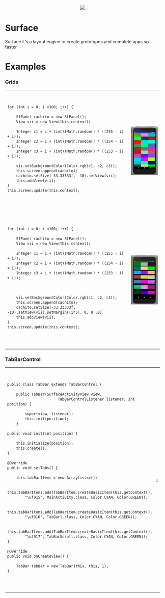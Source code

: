 <p align="center">
  <img src="https://github.com/nalancer08/ABAIS/blob/master/logo.png">
</p>

# Surface

Surface it's a layout engine to create prototypes and complete apps so faster


# Examples

### Grids

<table>

  <tr>
  <td width="80%">
    <pre lang="java">

	for (int i = 0; i <100; i++) {

 		SfPanel cachito = new SfPanel();
 		View vii = new View(this.context);

		Integer c1 = i + (int)(Math.random() * ((255 - i) + i));
		Integer c2 = i + (int)(Math.random() * ((254 - i) + i));
		Integer c3 = i + (int)(Math.random() * ((253 - i) + i));

		vii.setBackgroundColor(Color.rgb(c1, c2, c3));
		this.screen.append(cachito);
		cachito.setSize(-33.33333f, -10).setView(vii);
		this.addView(vii);
	}
	this.screen.update(this.context);
  </td>
  <td>
      <img src="/Images/example_grid.png" height="100%">
  </td>
  </tr>

  <tr>
  <td width="80%">
  	<pre lang="java">

	for (int i = 0; i <100; i++) {

 		SfPanel cachito = new SfPanel();
 		View vii = new View(this.context);

		Integer c1 = i + (int)(Math.random() * ((255 - i) + i));
		Integer c2 = i + (int)(Math.random() * ((254 - i) + i));
		Integer c3 = i + (int)(Math.random() * ((253 - i) + i));



		vii.setBackgroundColor(Color.rgb(c1, c2, c3));
		this.screen.append(cachito);
		cachito.setSize(-33.33333f, -10).setView(vii).setMargin((i*5), 0, 0 ,0);
		this.addView(vii);
	}
	this.screen.update(this.context);
  </td>
  <td>
      <img src="/Images/example_grid_margin_top.png" height="100%">
  </td>
  </tr>
</table>


### TabBarControl

<table>

  <tr>
  <td width="80%" overflow="scroll">
  	<pre lang="java">

	public class TabBar extends TabBarControl {

	    public TabBar(SurfaceActivityView view, 
    				       TabBarControlListener listener, int position) {

	        super(view, listener);
	        this.init(position);
	    }

    public void init(int position) {

        this.initialize(position);
        this.create();
    }

    @Override
    public void setTabs() {

        this.tabBarItems = new ArrayList<>();

        this.tabBarItems.add(TabBarItem.createBasicItem(this.getContext(), 
			"\uf015", MainActivity.class, Color.CYAN, Color.GREEN));

        this.tabBarItems.add(TabBarItem.createBasicItem(this.getContext(), 
			"\uf016", TabBar1.class, Color.CYAN, Color.GREEN));

        this.tabBarItems.add(TabBarItem.createBasicItem(this.getContext(), 
			"\uf017", TabBarScroll.class, Color.CYAN, Color.GREEN));
    }
	
	@Override
	public void onCreateView() {

    	TabBar tabBar = new TabBar(this, this, 1);
	}
  </td>
  <td width="20%">
      <img src="/Images/example_tabbar.png" height="100%">
  </td>
  </tr>

